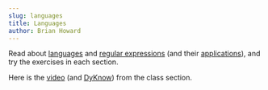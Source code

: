 ```yaml
---
slug: languages
title: Languages
author: Brian Howard
---
```


Read about [languages](/docs/lang/languages) and [regular expressions](/docs/lang/regexp) (and their [applications](/docs/lang/regexpapp)), and try the exercises in each section.

Here is the [video](https://drive.google.com/file/d/1UNee3KYu5l7ZYtTdrat94wNqHJyqJvgv/view) (and [DyKnow](https://drive.google.com/open?id=1-m7cvRk09mPa8Q9KbDTxLZ_NHcoHJg6Y)) from the class section.
